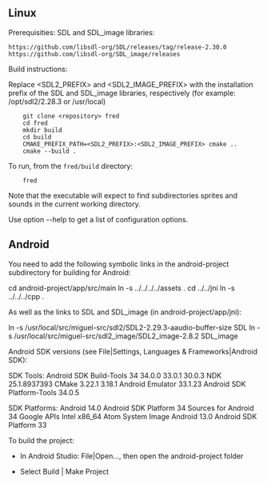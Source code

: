 

Linux
-----

Prerequisities: SDL and SDL_image libraries:

    https://github.com/libsdl-org/SDL/releases/tag/release-2.30.0
    https://github.com/libsdl-org/SDL_image/releases

Build instructions:

Replace <SDL2_PREFIX> and <SDL2_IMAGE_PREFIX> with the installation prefix of the SDL and
SDL_image libraries, respectively (for example: /opt/sdl2/2.28.3 or /usr/local)

```
    git clone <repository> fred
    cd fred
    mkdir build
    cd build
    CMAKE_PREFIX_PATH=<SDL2_PREFIX>:<SDL2_IMAGE_PREFIX> cmake ..
    cmake --build .
```

To run, from the `fred/build` directory:

```
    fred
```

Note that the executable will expect to find subdirectories sprites and sounds in the
current working directory.

Use option --help to get a list of configuration options.


Android
-------

You need to add the following symbolic links in the android-project
subdirectory for building for Android:

  cd android-project/app/src/main
  ln -s ../../../../assets .
  cd ../../jni
  ln -s ../../../cpp .

As well as the links to SDL and SDL_image (in android-project/app/jni):

  ln -s /usr/local/src/miguel-src/sdl2/SDL2-2.29.3-aaudio-buffer-size SDL
  ln -s /usr/local/src/miguel-src/sdl2_image/SDL2_image-2.8.2 SDL_image


Android SDK versions (see File|Settings, Languages & Frameworks|Android SDK):

  SDK Tools:
    Android SDK Build-Tools 34
      34.0.0
      33.0.1
      30.0.3
    NDK
      25.1.8937393
    CMake
      3.22.1
      3.18.1
    Android Emulator 33.1.23
    Android SDK Platform-Tools 34.0.5

  SDK Platforms:
    Android 14.0
      Android SDK Platform 34
      Sources for Android 34
      Google APIs Intel x86_64 Atom System Image
    Android 13.0
      Android SDK Platform 33

To build the project:

  * In Android Studio: File|Open..., then open the android-project
    folder

  * Select Build | Make Project

